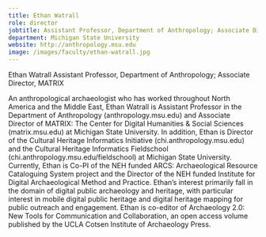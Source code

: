 ```yaml
---
title: Ethan Watrall
role: director
jobtitle: Assistant Professor, Department of Anthropology; Associate Director, MATRIX
department: Michigan State University
website: http://anthropology.msu.edu
image: /images/faculty/ethan-watrall.jpg
---
```


Ethan Watrall
Assistant Professor, Department of Anthropology; Associate Director, MATRIX

An anthropological archaeologist who has worked throughout North America and the Middle East, Ethan Watrall is Assistant Professor in the Department of Anthropology (anthropology.msu.edu) and Associate Director of MATRIX: The Center for Digital Humanities & Social Sciences (matrix.msu.edu) at Michigan State University. In addition, Ethan is Director of the Cultural Heritage Informatics Initiative (chi.anthropology.msu.edu) and the Cultural Heritage Informatics Fieldschool (chi.anthropology.msu.edu/fieldschool) at Michigan State University. Currently, Ethan is Co-PI of the NEH funded ARCS: Archaeological Resource Cataloguing System project and the Director of the NEH funded Institute for Digital Archaeological Method and Practice. Ethan’s interest primarily fall in the domain of digital public archaeology and heritage, with particular interest in mobile digital public heritage and digital heritage mapping for public outreach and engagement. Ethan is co-editor of Archaeology 2.0: New Tools for Communication and Collaboration, an open access volume published by the UCLA Cotsen Institute of Archaeology Press.